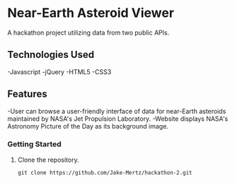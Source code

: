 # Near-Earth Asteroid Viewer
A hackathon project utilizing data from two public APIs.

## Technologies Used

-Javascript
-jQuery
-HTML5
-CSS3

## Features

-User can browse a user-friendly interface of data for near-Earth asteroids maintained by NASA's Jet Propulsion Laboratory.
-Website displays NASA's Astronomy Picture of the Day as its background image.

### Getting Started

1. Clone the repository.

    ```shell
    git clone https://github.com/Jake-Mertz/hackathon-2.git
    ```
